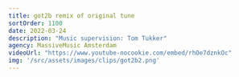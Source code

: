 ```yaml
---
title: got2b remix of original tune
sortOrder: 1100
date: 2022-03-24
description: "Music supervision: Tom Tukker"
agency: MassiveMusic Amsterdam
videoUrl: "https://www.youtube-nocookie.com/embed/rhOe7dznkOc"
img: '/src/assets/images/clips/got2b2.png'
---
```

